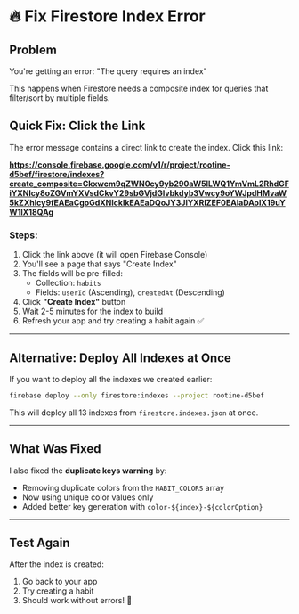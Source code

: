 # 🔥 Fix Firestore Index Error

## Problem
You're getting an error: "The query requires an index"

This happens when Firestore needs a composite index for queries that filter/sort by multiple fields.

## Quick Fix: Click the Link

The error message contains a direct link to create the index. Click this link:

**https://console.firebase.google.com/v1/r/project/rootine-d5bef/firestore/indexes?create_composite=Ckxwcm9qZWN0cy9yb290aW5lLWQ1YmVmL2RhdGFiYXNlcy8oZGVmYXVsdCkvY29sbGVjdGlvbkdyb3Vwcy9oYWJpdHMvaW5kZXhlcy9fEAEaCgoGdXNlcklkEAEaDQoJY3JlYXRlZEF0EAIaDAoIX19uYW1lX18QAg**

### Steps:
1. Click the link above (it will open Firebase Console)
2. You'll see a page that says "Create Index"
3. The fields will be pre-filled:
   - Collection: `habits`
   - Fields: `userId` (Ascending), `createdAt` (Descending)
4. Click **"Create Index"** button
5. Wait 2-5 minutes for the index to build
6. Refresh your app and try creating a habit again ✅

---

## Alternative: Deploy All Indexes at Once

If you want to deploy all the indexes we created earlier:

```bash
firebase deploy --only firestore:indexes --project rootine-d5bef
```

This will deploy all 13 indexes from `firestore.indexes.json` at once.

---

## What Was Fixed

I also fixed the **duplicate keys warning** by:
- Removing duplicate colors from the `HABIT_COLORS` array
- Now using unique color values only
- Added better key generation with `color-${index}-${colorOption}`

---

## Test Again

After the index is created:
1. Go back to your app
2. Try creating a habit
3. Should work without errors! 🎉
